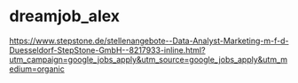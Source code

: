 # dreamjob_alex
https://www.stepstone.de/stellenangebote--Data-Analyst-Marketing-m-f-d-Duesseldorf-StepStone-GmbH--8217933-inline.html?utm_campaign=google_jobs_apply&utm_source=google_jobs_apply&utm_medium=organic
